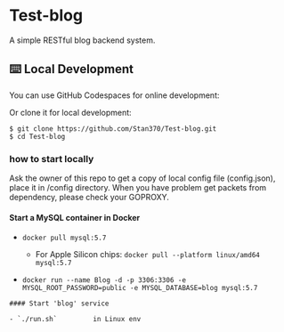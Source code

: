 # Test-blog
A simple RESTful blog backend system.


## ⌨️ Local Development

You can use GitHub Codespaces for online development:

Or clone it for local development:

```fish
$ git clone https://github.com/Stan370/Test-blog.git
$ cd Test-blog
```

### how to start locally

Ask the owner of this repo to get a copy of local config file (config.json), place it in /config directory.
When you have problem get packets from dependency, please check your GOPROXY.

#### Start a MySQL container in Docker

- `docker pull mysql:5.7`

    - For Apple Silicon chips: `docker pull --platform linux/amd64 mysql:5.7`

- `docker run --name Blog -d -p 3306:3306 -e MYSQL_ROOT_PASSWORD=public -e MYSQL_DATABASE=blog mysql:5.7`
```
#### Start 'blog' service

- `./run.sh`         in Linux env
